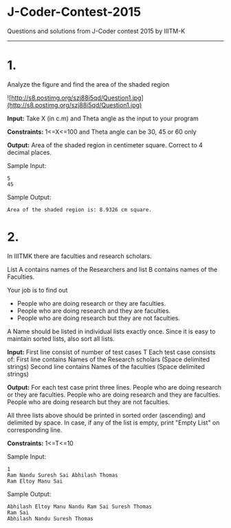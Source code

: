 # J-Coder-Contest-2015
Questions and solutions from J-Coder contest 2015 by IIITM-K

----

# 1.
Analyze the figure and find the area of the shaded region

![http://s8.postimg.org/szj88i5qd/Question1.jpg](http://s8.postimg.org/szj88i5qd/Question1.jpg)

**Input:** Take X (in c.m) and Theta angle as the input to your program

**Constraints:** 1<=X<=100 and Theta angle can be 30, 45 or 60 only

**Output:** Area of the shaded region in centimeter square. Correct to 4 decimal places.

Sample Input:
```
5
45
```
Sample Output:
```
Area of the shaded region is: 8.9326 cm square.
```


# 2.
In IIITMK there are faculties and research scholars.

List A contains names of the Researchers and list B contains names of the Faculties.

Your job is to find out
- People who are doing research or they are faculties.
- People who are doing research and they are faculties.
- People who are doing research but they are not faculties.

A Name should be listed in individual lists exactly once. Since it is easy to maintain sorted lists, also sort all lists.

**Input:**
First line consist of number of test cases T Each test case consists of:
First line contains Names of the Research scholars (Space delimited strings)
Second line contains Names of the faculties (Space delimited strings)

**Output:**
For each test case print three lines.
People who are doing research or they are faculties.
People who are doing research and they are faculties.
People who are doing research but they are not faculties.

All three lists above should be printed in sorted order (ascending) and delimited by space. In case, if any of the list is empty, print "Empty List" on corresponding line. 

**Constraints:** 1<=T<=10 

Sample Input:
```
1
Ram Nandu Suresh Sai Abhilash Thomas
Ram Eltoy Manu Sai
```

Sample Output:
```
Abhilash Eltoy Manu Nandu Ram Sai Suresh Thomas
Ram Sai
Abhilash Nandu Suresh Thomas
```
